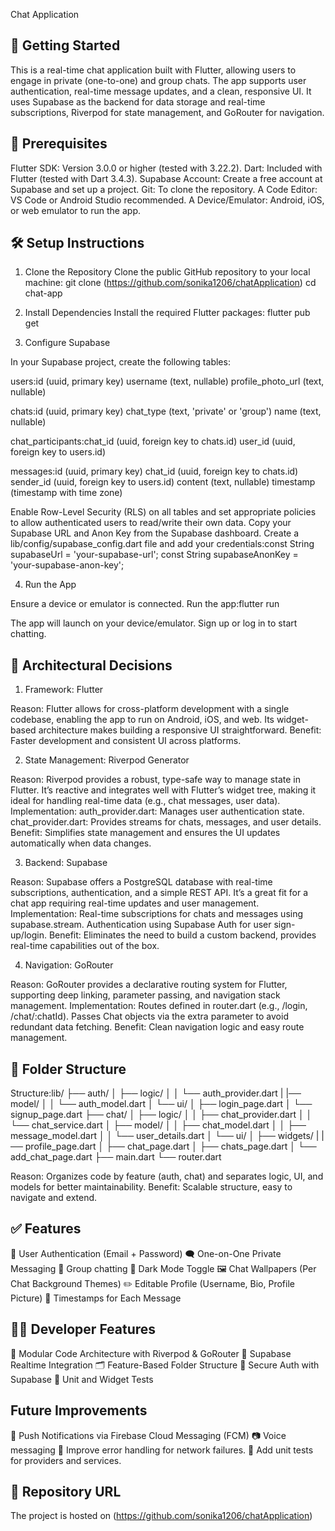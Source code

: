 Chat Application

## 🚀 Getting Started

This is a real-time chat application built with Flutter, allowing users to engage in private (one-to-one) and group chats. The app supports user authentication, real-time message updates, and a clean, responsive UI. It uses Supabase as the backend for data storage and real-time subscriptions, Riverpod for state management, and GoRouter for navigation.

## 🔧 Prerequisites

Flutter SDK: Version 3.0.0 or higher (tested with 3.22.2).
Dart: Included with Flutter (tested with Dart 3.4.3).
Supabase Account: Create a free account at Supabase and set up a project.
Git: To clone the repository.
A Code Editor: VS Code or Android Studio recommended.
A Device/Emulator: Android, iOS, or web emulator to run the app.

## 🛠️ Setup Instructions

1. Clone the Repository
Clone the public GitHub repository to your local machine:
git clone (https://github.com/sonika1206/chatApplication)
cd chat-app

2. Install Dependencies
Install the required Flutter packages:
flutter pub get

3. Configure Supabase

In your Supabase project, create the following tables:

  users:id (uuid, primary key)
  username (text, nullable)
  profile_photo_url (text, nullable)

  chats:id (uuid, primary key)
  chat_type (text, 'private' or 'group')
  name (text, nullable)

  chat_participants:chat_id (uuid, foreign key to chats.id)
  user_id (uuid, foreign key to users.id)

  messages:id (uuid, primary key)
  chat_id (uuid, foreign key to chats.id)
  sender_id (uuid, foreign key to users.id)
  content (text, nullable)
  timestamp (timestamp with time zone)

  Enable Row-Level Security (RLS) on all tables and set appropriate policies to allow authenticated users to read/write their own data.
  Copy your Supabase URL and Anon Key from the Supabase dashboard.
  Create a lib/config/supabase_config.dart file and add your credentials:const String supabaseUrl = 'your-supabase-url';
  const String supabaseAnonKey = 'your-supabase-anon-key';


4. Run the App

Ensure a device or emulator is connected.
Run the app:flutter run


The app will launch on your device/emulator. Sign up or log in to start chatting.

## 🧠 Architectural Decisions

  1. Framework: Flutter

  Reason: Flutter allows for cross-platform development with a single codebase, enabling the app to run on Android, iOS, and web. Its widget-based architecture makes building a responsive UI straightforward.
  Benefit: Faster development and consistent UI across platforms.

  2. State Management: Riverpod Generator

  Reason: Riverpod provides a robust, type-safe way to manage state in Flutter. It’s reactive and integrates well with Flutter’s widget tree, making it ideal for handling real-time data (e.g., chat messages, user data).
  Implementation:
  auth_provider.dart: Manages user authentication state.
  chat_provider.dart: Provides streams for chats, messages, and user details.
  Benefit: Simplifies state management and ensures the UI updates automatically when data changes.

  3. Backend: Supabase

  Reason: Supabase offers a PostgreSQL database with real-time subscriptions, authentication, and a simple REST API. It’s a great fit for a chat app requiring real-time updates and user management.
  Implementation:
  Real-time subscriptions for chats and messages using supabase.stream.
  Authentication using Supabase Auth for user sign-up/login.
  Benefit: Eliminates the need to build a custom backend, provides real-time capabilities out of the box.

  4. Navigation: GoRouter

  Reason: GoRouter provides a declarative routing system for Flutter, supporting deep linking, parameter passing, and navigation stack management.
  Implementation:
  Routes defined in router.dart (e.g., /login, /chat/:chatId).
  Passes Chat objects via the extra parameter to avoid redundant data fetching.
  Benefit: Clean navigation logic and easy route management.

## 📁 Folder Structure

  Structure:lib/
  ├── auth/
  │   ├── logic/
  │   │   └── auth_provider.dart
  |   |── model/
  │   │   └── auth_model.dart
  │   └── ui/
  │       ├── login_page.dart
  │       └── signup_page.dart
  ├── chat/
  │   ├── logic/
  │   │   ├── chat_provider.dart
  │   │   └── chat_service.dart
  │   ├── model/
  │   │   ├── chat_model.dart
  │   │   ├── message_model.dart
  │   │   └── user_details.dart
  │   └── ui/
  │       ├── widgets/
  |       |── profile_page.dart
  │       ├── chat_page.dart
  │       ├── chats_page.dart
  │       └── add_chat_page.dart
  ├── main.dart
  └── router.dart


Reason: Organizes code by feature (auth, chat) and separates logic, UI, and models for better maintainability.
Benefit: Scalable structure, easy to navigate and extend.

## ✅ Features

  🔐 User Authentication (Email + Password)
  🗨️ One-on-One Private Messaging
  👥 Group chatting
  🌙 Dark Mode Toggle
  🖼️ Chat Wallpapers (Per Chat Background Themes)
  ✏️ Editable Profile (Username, Bio, Profile Picture)
  📅 Timestamps for Each Message

## 🧑‍💻 Developer Features

  🧱 Modular Code Architecture with Riverpod & GoRouter
  🔄 Supabase Realtime Integration
  🗂️ Feature-Based Folder Structure
  🔐 Secure Auth with Supabase
  🧪 Unit and Widget Tests

## Future Improvements

  🔔 Push Notifications via Firebase Cloud Messaging (FCM)
  📷 Voice messaging
  🔴 Improve error handling for network failures.
  🧪 Add unit tests for providers and services.

## 🔗 Repository URL
The project is hosted on (https://github.com/sonika1206/chatApplication)


